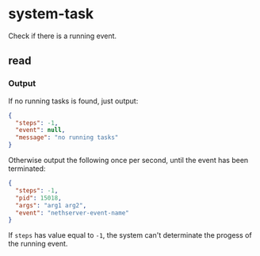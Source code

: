 # system-task

Check if there is a running event.

## read

### Output

If no running tasks is found, just output:
```json
{
  "steps": -1,
  "event": null,
  "message": "no running tasks"
}
```

Otherwise output the following once per second, until the
event has been terminated:
```json
{
  "steps": -1,
  "pid": 15018,
  "args": "arg1 arg2",
  "event": "nethserver-event-name"
}
```

If `steps` has value equal to `-1`, the system can't determinate
the progess of the running event.
